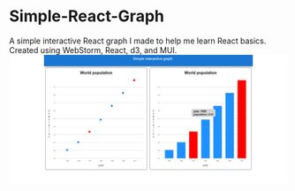 # Simple-React-Graph
A simple interactive React graph I made to help me learn React basics.
Created using WebStorm, React, d3, and MUI.
![Screenshot](graph-screenshot.png)
